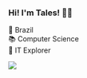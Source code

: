 ### Hi! I'm Tales! 👋🏼

📍 Brazil<br>
📚 Computer Science<br>
🚀 IT Explorer

<a href="https://github.com/talesricr">
  <img align="center" src="https://github-readme-stats.vercel.app/api/top-langs/?username=talesricr&layout=compact&count_private=true" />
</a>
